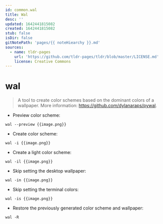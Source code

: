 ```yaml
---
id: common.wal
title: Wal
desc: ''
updated: 1642441815082
created: 1642441815082
stub: false
isDir: false
gitNotePath: 'pages/{{ noteHiearchy }}.md'
sources:
  - name: tldr-pages
    url: 'https://github.com/tldr-pages/tldr/blob/master/LICENSE.md'
    license: Creative Commons
---
```

# wal

> A tool to create color schemes based on the dominant colors of a wallpaper.
> More information: <https://github.com/dylanaraps/pywal>.

- Preview color scheme:

`wal --preview {{image.png}}`

- Create color scheme:

`wal -i {{image.png}}`

- Create a light color scheme:

`wal -il {{image.png}}`

- Skip setting the desktop wallpaper:

`wal -in {{image.png}}`

- Skip setting the terminal colors:

`wal -is {{image.png}}`

- Restore the previously generated color scheme and wallpaper:

`wal -R`

